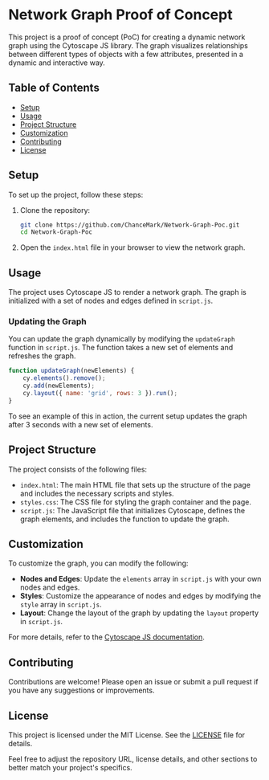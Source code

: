 # Network Graph Proof of Concept

This project is a proof of concept (PoC) for creating a dynamic network graph using the Cytoscape JS library. The graph visualizes relationships between different types of objects with a few attributes, presented in a dynamic and interactive way.

## Table of Contents

- [Setup](#setup)
- [Usage](#usage)
- [Project Structure](#project-structure)
- [Customization](#customization)
- [Contributing](#contributing)
- [License](#license)

## Setup

To set up the project, follow these steps:

1. Clone the repository:
    ```sh
    git clone https://github.com/ChanceMark/Network-Graph-Poc.git
    cd Network-Graph-Poc
    ```

2. Open the `index.html` file in your browser to view the network graph.

## Usage

The project uses Cytoscape JS to render a network graph. The graph is initialized with a set of nodes and edges defined in `script.js`.

### Updating the Graph

You can update the graph dynamically by modifying the `updateGraph` function in `script.js`. The function takes a new set of elements and refreshes the graph.

```javascript
function updateGraph(newElements) {
    cy.elements().remove();
    cy.add(newElements);
    cy.layout({ name: 'grid', rows: 3 }).run();
}
```

To see an example of this in action, the current setup updates the graph after 3 seconds with a new set of elements.

## Project Structure

The project consists of the following files:

- `index.html`: The main HTML file that sets up the structure of the page and includes the necessary scripts and styles.
- `styles.css`: The CSS file for styling the graph container and the page.
- `script.js`: The JavaScript file that initializes Cytoscape, defines the graph elements, and includes the function to update the graph.

## Customization

To customize the graph, you can modify the following:

- **Nodes and Edges**: Update the `elements` array in `script.js` with your own nodes and edges.
- **Styles**: Customize the appearance of nodes and edges by modifying the `style` array in `script.js`.
- **Layout**: Change the layout of the graph by updating the `layout` property in `script.js`.

For more details, refer to the [Cytoscape JS documentation](https://js.cytoscape.org/).

## Contributing

Contributions are welcome! Please open an issue or submit a pull request if you have any suggestions or improvements.

## License

This project is licensed under the MIT License. See the [LICENSE](LICENSE) file for details.

Feel free to adjust the repository URL, license details, and other sections to better match your project's specifics.